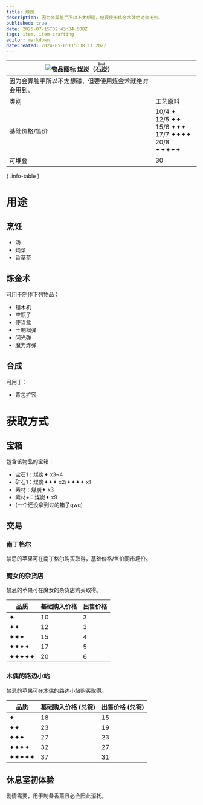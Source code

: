 ```yaml
---
title: 煤炭
description: 因为会弄脏手所以不太想碰，但要使用炼金术就绝对会用到。
published: true
date: 2025-07-15T02:43:04.508Z
tags: item, item-crafting
editor: markdown
dateCreated: 2024-05-05T15:38:11.202Z
---
```


| <div markdown>![物品图标](/assets/global/items/common_item.png) <span>煤炭（<ruby lang="ja">石炭<rt>Coal</rt></ruby>）</span></div>||
| - | - |
| 因为会弄脏手所以不太想碰，但要使用炼金术就绝对会用到。 ||
| 类别 | 工艺原料 |
| 基础价格/售价 | 10/4 ✦<br>12/5 ✦✦<br>15/6 ✦✦✦<br>17/7 ✦✦✦✦<br>20/8 ✦✦✦✦✦ |
| 可堆叠 | 30 |
{ .info-table }

# 用途
## 烹饪
- 汤
- 炖菜
- 香草茶
## 炼金术
可用于制作下列物品：
- 锯木机
- 空瓶子
- 便当盒
- 土制榴弹
- 闪光弹
- 魔力炸弹

## 合成
可用于：
- 背包扩容

# 获取方式
## 宝箱
包含该物品的宝箱：
- 宝石1：煤炭✦ x3~4
- 矿石1：煤炭✦✦✦ x2/✦✦✦✦ x1
- 素材：煤炭✦ x3
- 素材+：煤炭✦ x9
- (一个还没拿到过的箱子qwq)
## 交易

### 南丁格尔
禁忌的苹果可在南丁格尔购买取得，基础价格/售价同市场价。

### 魔女的杂货店

禁忌的苹果可在魔女的杂货店购买取得。

| 品质 | 基础购入价格 | 出售价格 |
| - | - | - |
| ✦ | 10 | 3 |
| ✦✦ | 12 | 3 |
| ✦✦✦ | 15 | 4 |
| ✦✦✦✦ | 17 | 5 |
| ✦✦✦✦✦ | 20 | 6 |


### 木偶的路边小站

禁忌的苹果可在木偶的路边小站购买取得。

| 品质 | 基础购入价格 (兑锭)  | 出售价格 (兑锭)  |
| - | - | - |
| ✦ | 18 | 15 |
| ✦✦ | 23 | 19 |
| ✦✦✦ | 27 | 23 |
| ✦✦✦✦ | 32 | 27 |
| ✦✦✦✦✦ | 37 | 31 |

## 休息室初体验
剧情需要，用于制备香薰且必会因此消耗。